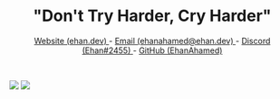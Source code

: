 <br />
<br />
<h1 align="center"> "Don't Try Harder, Cry Harder" </h1> 
<p align="center"> <a href="https://ehan.dev/"> Website (ehan.dev) </a> - <a href="mailto:ehanahamed@ehan.dev?"> Email (ehanahamed@ehan.dev) </a> - <a href="https://discord.com/users/951982294787301436"> Discord (Ehan#2455) </a> - <a href="https://github.com/EhanAhamed/"> GitHub (EhanAhamed) </a> </p>

<br />

[![](https://api.githubtrends.io/user/svg/EhanAhamed/langs?time_range=one_year&include_private=True&theme=classic)](#)
[![](https://api.githubtrends.io/user/svg/EhanAhamed/repos?time_range=one_year&theme=classic)](#)
<br />
<br />

